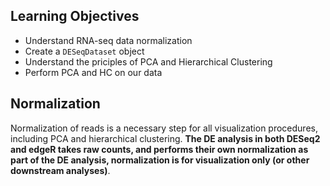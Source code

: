## Learning Objectives

* Understand RNA-seq data normalization
* Create a `DESeqDataset` object
* Understand the priciples of PCA and Hierarchical Clustering
* Perform PCA and HC on our data

## Normalization

Normalization of reads is a necessary step for all visualization procedures, including PCA and hierarchical clustering. **The DE analysis in both DESeq2 and edgeR takes raw counts, and performs their own normalization as part of the DE analysis, normalization is for visualization only (or other downstream analyses)**.




